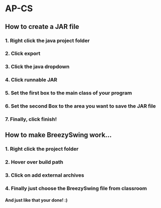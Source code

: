 # AP-CS

## How to create a JAR file

### 1. Right click the java project folder

### 2. Click export

### 3. Click the java dropdown

### 4. Click runnable JAR

### 5. Set the first box to the main class of your program

### 6. Set the second Box to the area you want to save the JAR file

### 7. Finally, click finish!



## How to make BreezySwing work...

### 1. Right click the project folder
### 2. Hover over build path
### 3. Click on add external archives
### 4. Finally just choose the BreezySwing file from classroom

#### And just like that your done! :)
